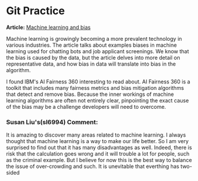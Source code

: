 # Git Practice

**Article:** [Machine learning and bias](https://developer.ibm.com/articles/machine-learning-and-bias/?mhsrc=ibmsearch_a&mhq=%20)

Machine learning is growingly becoming a more prevalent technology in various industries. The article talks about examples biases in machine learning used for chatting bots and job applicant screenings. We know that the bias is caused by the data, but the article delves into more detail on representative data, and how bias in data will translate into bias in the algorithm. 

I found IBM's AI Fairness 360 interesting to read about. AI Fairness 360 is a toolkit that includes many fairness metrics and bias mitigation algorithms that detect and remove bias. Because the inner workings of machine learning algorithms are often not entirely clear, pinpointing the exact cause of the bias may be a challenge developers will need to overcome.

### Susan Liu's(sl6994) Comment:
It is amazing to discover many areas related to machine learning. I always thought that machine learning is a way to make our life better. So I am very surprised to find out that it has many disadvantages as well. Indeed, there is risk that the calculation goes wrong and it will trouble a lot for people, such as the criminal example. But I believe for now this is the best way to balance the issue of over-crowding and such. It is unevitable that everthing has two-sided